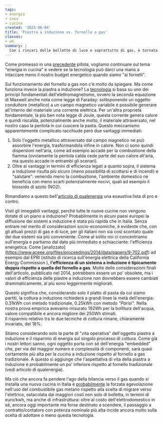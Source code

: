 ```yaml
---
tags:
- energia
- casa
- cucina
created: '2023-06-04'
title: 'Piastra a induzione vs. fornello a gas'
classes: 
- wh
summary: |
  Con i rincari delle bollette di luce e soprattutto di gas, è tornata in auge la discussione su cosa convenga di più, in termini economici, tra una tradizionale cucina a gas e una moderna piastra a induzione. Ma quella che costa meno sarà anche la meno energivora? 
---
```


Come promesso in una [precedente](/articles/la-pasta-alla-parisi-1/) pillola, vogliamo continuare sul tema "energia in cucina" e vedere se la tecnologia può darci una mano a intaccare meno il nostro budget energetico quando siamo "ai fornelli". 

Sul funzionamento del fornello a gas non c'è molto da spiegare. Ma come funziona invece la piastra a induzione? La [tecnologia](https://it.m.wikipedia.org/wiki/Fornello_a_induzione) si basa su uno dei principi fondamentali dell'elettromagnetismo, ovvero la seconda equazione di Maxwell anche nota come legge di Faraday: sottoponendo un oggetto conduttore (metallico) a un campo magnetico variabile è possibile generare all'interno del materiale una corrente elettrica. Per un'altra proprietà fondamentale, la più ben nota legge di Joule, questa corrente genera calore e quindi riscalda, potenzialmente anche molto, il materiale attraversato, nel nostro caso la pentola in cui cuocere la pasta. 
Questo meccanismo apparentemente complicato racchiude però due vantaggi immediati:
1. Solo l'oggetto metallico attraversato dal campo magnetico ne può assorbire l'energia, trasformandola infine in calore. Non ci sono quindi dispersioni nell'aria, come ad esempio accade per la combustione della fiamma (ovviamente la pentola calda cede parte del suo calore all'aria, ma questo accade in entrambi gli scenari). 
2. Oltre ai vantaggi in termini di efficienza legati a quanto sopra, il sistema a induzione risulta più sicuro (meno possibilità di scottarsi e di incendi) e "salutare": venendo meno la combustione, l'ambiente domestico ne beneficia con meno scarti potenzialmente nocivi, quali ad esempio il biossido di azoto (NO2).

Rimandiamo a questo bell'[articolo di qualenergia](https://www.qualenergia.it/articoli/piano-cottura-induzione-passaggio-alla-portata-di-tanti/) una esaustiva lista di pro e contro. 
 
Visti gli innegabili vantaggi, perché tutte le nuove cucine non vengono dotate di un piano a induzione? 
Probabilmente in alcuni paesi europei  la diffusione dei sistemi a induzione è stata più rapida che in Italia. Senza entrare nel merito di considerazioni socio-economiche, è evidente che, con gli attuali prezzi di gas e di luce, per gli italiani non sia così scontato quale dei due sistemi sia più conveniente. 
Come al solito noi ci concentriamo sull'energia e partiamo dal dato più immediato e schiacciante: l'efficienza energetica. Come [analizzato] (https://www.aceee.org/files/proceedings/2014/data/papers/9-702.pdf) ad esempio dal EPRI (istituto di ricerca sull'energia elettrica della California Energy Commission ), **l'efficienza di un sistema a induzione è tipicamente doppia rispetto a quella del fornello a gas**. Molte delle considerazioni finali dell'articolo, pubblicato nel 2014, potrebbero essere un po' obsolete, ma i valori di efficienza delle piastre a induzione non dovrebbero essere cambiati drammaticamente, al più sono leggermente migliorati. 

Questo significa che, considerando solo il piatto di pasta da cui siamo partiti, la cottura a induzione richiederà a grandi linee la metà dell'energia: 0.31kWh con metodo tradizionale, 0.25kWh con metodo _"Parisi"_. Nella nostra prova empirica avevamo misurato 192Wh per la bollitura dell'acqua, valore compatibile e ancora migliore dei 250Wh stimati.  
Il risparmio relativo tra le due tecniche di cottura rimane, chiaramente invariato, del 18%. 

Stiamo considerando solo la parte di "vita operativa" dell'oggetto piastra a induzione e il risparmio di energia sul singolo processo di cottura. Come già i nostri lettori sanno, ogni oggetto porta con sé dell'energia "embedded" che, per via del maggior numero e complessità di componenti, sarà quasi certamente più alta per la cucina a induzione rispetto al fornello a gas tradizionale. A questo si aggiunge che l'aspettativa di vita della piastra a induzione è probabilmente un po' inferiore rispetto al fornello tradizionale (vedi articolo di qualenergia). 

Ma ciò che ancora fa pendere l'ago della bilancia verso il gas quando si installa una nuova cucina in Italia è [probabilmente](https://www.acea.it/guide/consumi-piastre-induzione) la forzata agevolazione nell'uso del combustibile gas metano rispetto alla scelta di migrare verso l'elettrico, ostacolata  dai maggiori costi non solo di bolletta, in termini di euro/kwh, ma anche di infrastruttura: oltre al costo dell'elettrodomestico in sé, ancora oggi importante ma forse destinato a scendere, il passaggio a contratto/contatore con potenza nominale più alta incide ancora molto sulla scelta di adottare o meno questa tecnologia. 

